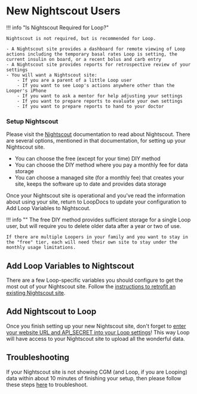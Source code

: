 # New Nightscout Users

!!! info "Is Nightscout Required for Loop?"

    Nightscout is not required, but is recommended for Loop.

    - A Nightscout site provides a dashboard for remote viewing of Loop actions including the temporary basal rates Loop is setting, the current insulin on board, or a recent bolus and carb entry
    - A Nightscout site provides reports for retrospective review of your settings
    - You will want a Nightscout site:
        - If you are a parent of a little Loop user
        - If you want to see Loop's actions anywhere other than the Looper's iPhone
        - If you want to ask a mentor for help adjusting your settings
        - If you want to prepare reports to evaluate your own settings
        - If you want to prepare reports to hand to your doctor


### Setup Nightscout

Please visit the [Nightscout](https://nightscout.github.io) documentation to read about Nightscout. There are several options, mentioned in that documentation, for setting up your Nightscout site.

  * You can choose the free (except for your time) DIY method
  * You can choose the DIY method where you pay a monthly fee for data storage
  * You can choose a managed site (for a monthly fee) that creates your site, keeps the software up to date and provides data storage

Once your Nightscout site is operational and you've read the information about using your site, return to LoopDocs to update your configuration to Add Loop Variables to Nightscout.

!!! info ""
    The free DIY method provides sufficient storage for a single Loop user, but will require you to delete older data after a year or two of use.

    If there are multiple Loopers in your family and you want to stay in the "free" tier, each will need their own site to stay under the monthly usage limitations.

## Add Loop Variables to Nightscout

There are a few Loop-specific variables you should configure to get the most out of your Nightscout site. Follow the [instructions to retrofit an existing Nightscout site](update_user.md).

## Add Nightscout to Loop

Once you finish setting up your new Nightscout site, don't forget to [enter your website URL and API_SECRET into your Loop settings](../operation/loop-settings/services.md#nightscout)! This way Loop will have access to your Nightscout site to upload all the wonderful data.

## Troubleshooting

If your Nightscout site is not showing CGM (and Loop, if you are Looping) data within about 10 minutes of finishing your setup, then please follow these steps [here](troublehoot.md) to troubleshoot.
